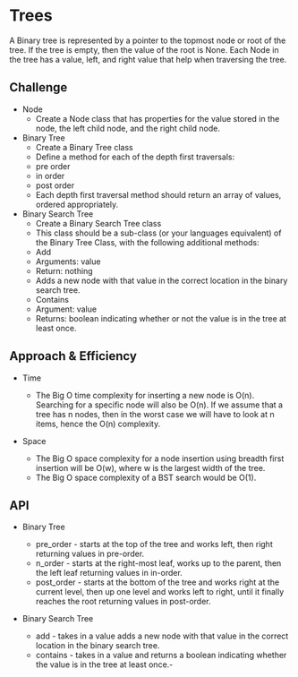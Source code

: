 # Trees
<!-- Short summary or background information -->
A Binary tree is represented by a pointer to the topmost node or root of the tree. If the tree is empty, then the value of the root is None. Each Node in the tree has a value, left, and right value that help when traversing the tree.
## Challenge
<!-- Description of the challenge -->
- Node
   - Create a Node class that has properties for the value stored in the node, the left child node, and the right child node.
- Binary Tree
   - Create a Binary Tree class
   - Define a method for each of the depth first traversals:
   - pre order
   - in order
   - post order
   - Each depth first traversal method should return an array of values, ordered appropriately.
- Binary Search Tree
   - Create a Binary Search Tree class
   - This class should be a sub-class (or your languages equivalent) of the Binary Tree Class, with the following additional methods:
   - Add
   - Arguments: value
   - Return: nothing
   - Adds a new node with that value in the correct location in the binary search tree.
   - Contains
   - Argument: value
   - Returns: boolean indicating whether or not the value is in the tree at least once.
## Approach & Efficiency
<!-- What approach did you take? Why? What is the Big O space/time for this approach? -->
- Time

  - The Big O time complexity for inserting a new node is O(n). Searching for a specific node will also be O(n). If we assume that a tree has n nodes, then in the worst case we will have to look at n items, hence the O(n) complexity.
- Space

  - The Big O space complexity for a node insertion using breadth first insertion will be O(w), where w is the largest width of the tree.
  - The Big O space complexity of a BST search would be O(1).
## API
<!-- Description of each method publicly available in each of your trees -->
- Binary Tree

  - pre_order - starts at the top of the tree and works left, then right returning values in pre-order.
  - n_order - starts at the right-most leaf, works up to the parent, then the left leaf returning values in in-order.
  - post_order - starts at the bottom of the tree and works right at the current level, then up one level and works left to right, until it finally reaches the root returning values in post-order.
- Binary Search Tree

  - add - takes in a value adds a new node with that value in the correct location in the binary search tree.
  - contains - takes in a value and returns a boolean indicating whether the value is in the tree at least once.-

